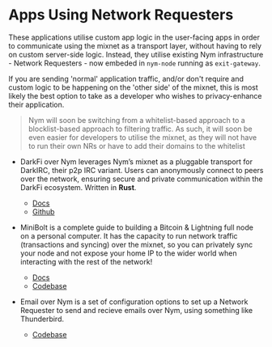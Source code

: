 # Apps Using Network Requesters
These applications utilise custom app logic in the user-facing apps in order to communicate using the mixnet as a transport layer, without having to rely on custom server-side logic. Instead, they utilise existing Nym infrastructure - Network Requesters - now embeded in `nym-node` running as `exit-gateway`.

If you are sending 'normal' application traffic, and/or don't require and custom logic to be happening on the 'other side' of the mixnet, this is most likely the best option to take as a developer who wishes to privacy-enhance their application.

> Nym will soon be switching from a whitelist-based approach to a blocklist-based approach to filtering traffic. As such, it will soon be even easier for developers to utilise the mixnet, as they will not have to run their own NRs or have to add their domains to the whitelist

- DarkFi over Nym leverages Nym’s mixnet as a pluggable transport for DarkIRC, their p2p IRC variant. Users can anonymously connect to peers over the network, ensuring secure and private communication within the DarkFi ecosystem. Written in **Rust**.
  - [Docs](https://darkrenaissance.github.io/darkfi/clients/nym_outbound.html?highlight=nym#3--run)
  - [Github](https://github.com/darkrenaissance/darkfi/tree/master/doc)

- MiniBolt is a complete guide to building a Bitcoin & Lightning full node on a personal computer. It has the capacity to run network traffic (transactions and syncing) over the mixnet, so you can privately sync your node and not expose your home IP to the wider world when interacting with the rest of the network!
  - [Docs](https://v2.minibolt.info/bonus-guides/system/nym-mixnet#proxying-bitcoin-core)
  - [Codebase](https://github.com/minibolt-guide/minibolt)

- Email over Nym is a set of configuration options to set up a Network Requester to send and recieve emails over Nym, using something like Thunderbird.
  - [Codebase](https://github.com/dial0ut/nymstr-email)
